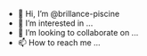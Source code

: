 - 👋 Hi, I’m @brillance-piscine
- 👀 I’m interested in ...
- 💞️ I’m looking to collaborate on ...
- 📫 How to reach me ...

<!---
brillance-piscine/brillance-piscine is a ✨ special ✨ repository because its `README.md` (this file) appears on your GitHub profile.
You can click the Preview link to take a look at your changes.
--->
